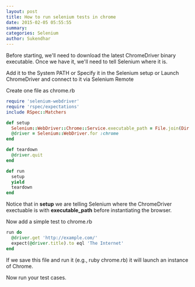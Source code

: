 ```yaml
---
layout: post
title: How to run selenium tests in chrome
date: 2015-02-05 05:55:55
summary: 
categories: Selenium
author: Sukendhar
---
```


Before starting, we'll need to download the latest ChromeDriver binary executable. Once we have it, we'll need to tell Selenium where it is.

Add it to the System PATH
or
Specify it in the Selenium setup
or
Launch ChromeDriver and connect to it via Selenium Remote

Create one file as chrome.rb

```ruby
require 'selenium-webdriver'
require 'rspec/expectations'
include RSpec::Matchers

def setup
  Selenium::WebDriver::Chrome::Service.executable_path = File.join(Dir.pwd, 'chromedriver')
  @driver = Selenium::WebDriver.for :chrome
end

def teardown
  @driver.quit
end

def run
  setup
  yield
  teardown
end
```

Notice that in <b>setup</b> we are telling Selenium where the ChromeDriver exectuable is with <b>executable_path</b> before instantiating the browser.

Now add a simple test to chrome.rb

```ruby
run do
  @driver.get 'http://example.com/'
  expect(@driver.title).to eql 'The Internet'
end
```

If we save this file and run it (e.g., ruby chrome.rb) it will launch an instance of Chrome.

Now run your test cases.